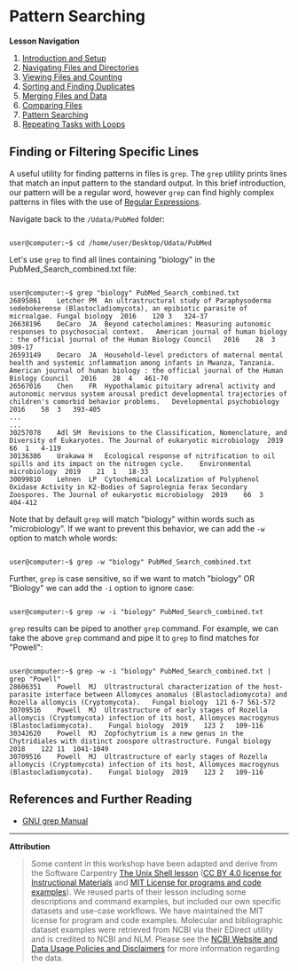 # Pattern Searching

**Lesson Navigation**

1. [Introduction and Setup](https://github.com/vfscalfani/UALIB_Workshops/blob/master/02_Unix_fall_2020/01_Unix_Introduction.md)
2. [Navigating Files and Directories](https://github.com/vfscalfani/UALIB_Workshops/blob/master/02_Unix_fall_2020/02_Unix_Navigating.md)
3. [Viewing Files and Counting](https://github.com/vfscalfani/UALIB_Workshops/blob/master/02_Unix_fall_2020/03_Unix_Viewing_Counting.md)
4. [Sorting and Finding Duplicates](https://github.com/vfscalfani/UALIB_Workshops/blob/master/02_Unix_fall_2020/04_Unix_Sorting_Duplicates.md)
5. [Merging Files and Data](https://github.com/vfscalfani/UALIB_Workshops/blob/master/02_Unix_fall_2020/05_Unix_Merging.md)
6. [Comparing Files](https://github.com/vfscalfani/UALIB_Workshops/blob/master/02_Unix_fall_2020/06_Unix_Comparing.md)
7. [Pattern Searching](https://github.com/vfscalfani/UALIB_Workshops/blob/master/02_Unix_fall_2020/07_Unix_Patterns.md)
8. [Repeating Tasks with Loops](https://github.com/vfscalfani/UALIB_Workshops/blob/master/02_Unix_fall_2020/08_Unix_Loops.md)

## Finding or Filtering Specific Lines

A useful utility for finding patterns in files is `grep`. The `grep` utility prints lines that match an input pattern to the standard output. In this brief introduction, our pattern will be a regular word, however `grep` can find highly complex patterns in files with the use of [Regular Expressions](https://en.wikipedia.org/wiki/Regular_expression). 

Navigate back to the `/Udata/PubMed` folder:

```console

user@computer:~$ cd /home/user/Desktop/Udata/PubMed

```
Let's use `grep` to find all lines containing "biology" in the PubMed_Search_combined.txt file:

```console

user@computer:~$ grep "biology" PubMed_Search_combined.txt
26895861	Letcher	PM	An ultrastructural study of Paraphysoderma sedebokerense (Blastocladiomycota), an epibiotic parasite of microalgae.	Fungal biology	2016	120	3	324-37
26638196	DeCaro	JA	Beyond catecholamines: Measuring autonomic responses to psychosocial context.	American journal of human biology : the official journal of the Human Biology Council	2016	28	3	309-17
26593149	Decaro	JA	Household-level predictors of maternal mental health and systemic inflammation among infants in Mwanza, Tanzania.	American journal of human biology : the official journal of the Human Biology Council	2016	28	4	461-70
26567016	Chen	FR	Hypothalamic pituitary adrenal activity and autonomic nervous system arousal predict developmental trajectories of children's comorbid behavior problems.	Developmental psychobiology	2016	58	3	393-405
...
...
30257078	Adl	SM	Revisions to the Classification, Nomenclature, and Diversity of Eukaryotes.	The Journal of eukaryotic microbiology	2019	66	1	4-119
30136386	Urakawa	H	Ecological response of nitrification to oil spills and its impact on the nitrogen cycle.	Environmental microbiology	2019	21	1	18-33
30099810	Lehnen	LP	Cytochemical Localization of Polyphenol Oxidase Activity in K2-Bodies of Saprolegnia ferax Secondary Zoospores.	The Journal of eukaryotic microbiology	2019	66	3	404-412

```

Note that by default `grep` will match "biology" within words such as "microbiology". If we want to prevent this behavior, we can add the `-w` option to match whole words:

```console

user@computer:~$ grep -w "biology" PubMed_Search_combined.txt

```
Further, `grep` is case sensitive, so if we want to match "biology" OR "Biology" we can add the `-i` option to ignore case:

```console

user@computer:~$ grep -w -i "biology" PubMed_Search_combined.txt

```

`grep` results can be piped to another `grep` command. For example, we can take the above `grep` command and pipe it to `grep` to find matches for "Powell":

```console

user@computer:~$ grep -w -i "biology" PubMed_Search_combined.txt | grep "Powell"
28606351	Powell	MJ	Ultrastructural characterization of the host-parasite interface between Allomyces anomalus (Blastocladiomycota) and Rozella allomycis (Cryptomycota).	Fungal biology	121	6-7	561-572
30709516	Powell	MJ	Ultrastructure of early stages of Rozella allomycis (Cryptomycota) infection of its host, Allomyces macrogynus (Blastocladiomycota).	Fungal biology	2019	123	2	109-116
30342620	Powell	MJ	Zopfochytrium is a new genus in the Chytridiales with distinct zoospore ultrastructure.	Fungal biology	2018	122	11	1041-1049
30709516	Powell	MJ	Ultrastructure of early stages of Rozella allomycis (Cryptomycota) infection of its host, Allomyces macrogynus (Blastocladiomycota).	Fungal biology	2019	123	2	109-116
```

## References and Further Reading

* [GNU grep Manual](https://www.gnu.org/software/grep/manual/grep.html#Regular-Expressions)

---

**Attribution**

> Some content in this workshop have been adapted and derive from the Software Carpentry [The Unix Shell lesson](https://software-carpentry.org/lessons/) ([CC BY 4.0 license for Instructional Materials](http://swcarpentry.github.io/shell-novice/LICENSE.html) and [MIT License for programs and code examples](http://swcarpentry.github.io/shell-novice/LICENSE.html)). We reused parts of their lesson including some descriptions and command examples, but included our own specific datasets and use-case workflows. We have maintained the MIT license for program and code examples. Molecular and bibliographic dataset examples were retrieved from NCBI via their EDirect utility and is credited to NCBI and NLM. Please see the [NCBI Website and Data Usage Policies and Disclaimers](https://www.ncbi.nlm.nih.gov/home/about/policies/) for more information regarding the data.
